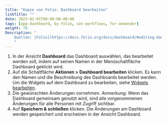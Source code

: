 ```yaml
---
title: "Kopie von Folio: Dashboard bearbeiten"
linkTitle: ""
date: 2023-02-01T00:00:00-00:00
tags: [app-dashboard, by-folio, cat-workflows, for-anwender]
weight: 70
Description: "
    Quellen: [Folio](https://docs.folio.org/docs/dashboard/#editing-dashboards) & [GBV](https://info.gbv.de/display/FOLIOGBVEXTERN/Kopie+von+Folio:+Dashboard+bearbeiten)
    "
---
```


1.  In der Ansicht **Dashboard** das Dashboard auswählen, das bearbeitet werden soll, indem auf seinen Namen in der Menüschaltfläche Dashboard geklickt wird.
2.  Auf die Schaltfläche **Aktionen > Dashboard bearbeiten** klicken. Es kann den Namen und die Beschreibung des Dashboards bearbeitet werden. Um die Widgets auf dem Dashboard zu bearbeiten, siehe [Widgets bearbeiten](https://info.gbv.de/display/FOLIOGBVEXTERN/Folio%3A+Widget+bearbeiten).
3.  Die gewünschten Änderungen vornehmen. Anmerkung: Wenn das Dashboard gemeinsam genutzt wird, sind alle vorgenommenen Änderungen für alle Personen mit Zugriff sichtbar.
4.  Auf **Speichern & schließen** klicken. Die Änderungen am Dashboard werden gespeichert und erscheinen in der Ansicht Dashboard.
